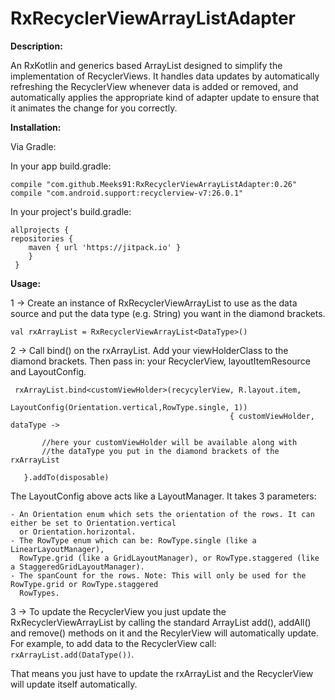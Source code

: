 # RxRecyclerViewArrayListAdapter

**Description:**

 An RxKotlin and generics based ArrayList designed to simplify the implementation of RecyclerViews.
 It handles data updates by automatically refreshing the RecyclerView whenever data is added or removed,
 and automatically applies the appropriate kind of adapter update to ensure that it animates the change for you correctly.

**Installation:**

 Via Gradle:

 In your app build.gradle:

    compile "com.github.Meeks91:RxRecyclerViewArrayListAdapter:0.26"
    compile "com.android.support:recyclerview-v7:26.0.1"

In your project's build.gradle:

    allprojects {
    repositories {
        maven { url 'https://jitpack.io' }
        }
     }

**Usage:**

1 -> Create an instance of RxRecyclerViewArrayList to use as the data source and put the data type (e.g. String) you want in the diamond brackets.

    val rxArrayList = RxRecyclerViewArrayList<DataType>()
 
2 -> Call bind() on the rxArrayList. Add your viewHolderClass to the diamond brackets. Then pass in: your RecyclerView, layoutItemResource and LayoutConfig.

```
 rxArrayList.bind<customViewHolder>(recycylerView, R.layout.item,
                                         LayoutConfig(Orientation.vertical,RowType.single, 1))
                                                 { customViewHolder, dataType ->

       //here your customViewHolder will be available along with
       //the dataType you put in the diamond brackets of the rxArrayList
   
   }.addTo(disposable)
  ```
The LayoutConfig above acts like a LayoutManager. It takes 3 parameters:

    - An Orientation enum which sets the orientation of the rows. It can either be set to Orientation.vertical
      or Orientation.horizontal.
    - The RowType enum which can be: RowType.single (like a LinearLayoutManager),
      RowType.grid (like a GridLayoutManager), or RowType.staggered (like a StaggeredGridLayoutManager).
    - The spanCount for the rows. Note: This will only be used for the RowType.grid or RowType.staggered
      RowTypes.

3 -> To update the RecyclerView you just update the RxRecyclerViewArrayList  by calling the standard ArrayList add(), addAll() and remove() methods on it and the RecylerView will automatically update.
For example, to add data to the RecyclerView call: `rxArrayList.add(DataType())`.

That means you just have to update the rxArrayList and the RecyclerView will update itself automatically.
